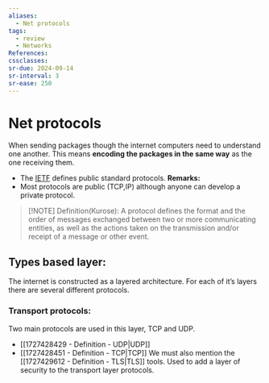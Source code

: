 ```yaml
---
aliases:
  - Net protocols
tags:
  - review
  - Networks
References: 
cssclasses:
sr-due: 2024-09-14
sr-interval: 3
sr-ease: 250
---
```

# Net protocols
When sending packages though the internet computers need to understand one another. This means **encoding the packages in the same way** as the one receiving them.
+ The [IETF](https://www.ietf.org/) defines public standard protocols.
**Remarks:**
+ Most protocols are public (TCP,IP) although anyone can develop a private protocol.

> [!NOTE] Definition(Kurose): 
> A protocol defines the format and the order of messages exchanged between two or more communicating entities, as well as the actions taken on the transmission and/or receipt of a message or other event.
## Types based layer:
The internet is constructed as a layered architecture. For each of it’s layers there are several different protocols. 
### Transport protocols:
Two main protocols are used in this layer, TCP and UDP. 
+ [[1727428429 - Definition - UDP|UDP]]
+ [[1727428451 - Definition - TCP|TCP]]
We must also mention the [[1727429612 - Definition - TLS|TLS]] tools. Used to add a layer of security to the transport layer protocols. 